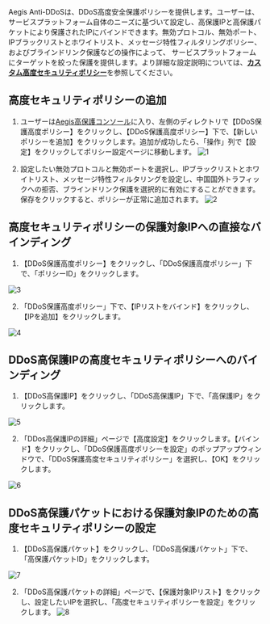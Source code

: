 
Aegis Anti-DDoSは、DDoS高度安全保護ポリシーを提供します。ユーザーは、サービスプラットフォーム自体のニーズに基づいて設定し、高保護IPと高保護パケットにより保護されたIPにバインドできます。無効プロトコル、無効ポート、IPブラックリストとホワイトリスト、メッセージ特性フィルタリングポリシー、およびブラインドリンク保護などの操作によって、 サービスプラットフォームにターゲットを絞った保護を提供します。より詳細な設定説明については、[**カスタム高度セキュリティポリシー**](https://cloud.tencent.com/document/product/685/18800#.E8.87.AA.E5.AE.9A.E4.B9.89.E5.AE.89.E5.85.A8.E7.AD.96.E7.95.A5)を参照してください。

## 高度セキュリティポリシーの追加
1. ユーザーは[Aegis高保護コンソール](https://console.cloud.tencent.com/gamesec)に入り、左側のディレクトリで【DDoS保護高度ポリシー】をクリックし、【DDoS保護高度ポリシー】下で、【新しいポリシーを追加】をクリックします。追加が成功したら、「操作」列で【設定】をクリックしてポリシー設定ページに移動します。
![1](https://main.qcloudimg.com/raw/a88275c92beed6a995557b98f407a433.png) 

2. 設定したい無効プロトコルと無効ポートを選択し、IPブラックリストとホワイトリスト、メッセージ特性フィルタリングを設定し、中国国外トラフィックへの拒否、ブラインドリンク保護を選択的に有効にすることができます。保存をクリックすると、ポリシーが正常に追加されます。
![2](https://main.qcloudimg.com/raw/6388b9d4ba953de8072e6b6052451748.png)


## 高度セキュリティポリシーの保護対象IPへの直接なバインディング
1. 【DDoS保護高度ポリシー】をクリックし、「DDoS保護高度ポリシー」下で、「ポリシーID」をクリックします。

![3](https://main.qcloudimg.com/raw/259345b8cc7a8f875507e8b2a31148fd.png)

2. 「DDoS保護高度ポリシー」下で、【IPリストをバインド】をクリックし、【IPを追加】をクリックします。

![4](https://main.qcloudimg.com/raw/40d53d2462d0f50aa1814ca2b9e0b916.png)


## DDoS高保護IPの高度セキュリティポリシーへのバインディング
1. 【DDoS高保護IP】をクリックし、「DDoS高保護IP」下で、「高保護IP」をクリックします。

![5](https://main.qcloudimg.com/raw/f29a6783f41c85fa56b577990215a002.png)

2. 「DDos高保護IPの詳細」ページで【高度設定】をクリックします。【バインド】をクリックし、「DDoS保護高度ポリシーを設定」のポップアップウィンドウで、「DDoS保護高度セキュリティポリシー」を選択し、【OK】をクリックします。

![6](https://main.qcloudimg.com/raw/2408c35ab51b376ed18a007eb74dfbb1.png)

## DDoS高保護パケットにおける保護対象IPのための高度セキュリティポリシーの設定
1. 【DDoS高保護パケット】をクリックし、「DDoS高保護パケット」下で、「高保護パケットID」をクリックします。

![7](https://main.qcloudimg.com/raw/b9935c1842d0adb1d52b4c849536cfbf.png)

2. 「DDoS高保護パケットの詳細」ページで、【保護対象IPリスト】をクリックし、設定したいIPを選択し、「高度セキュリティポリシーを設定」をクリックします。
![8](https://main.qcloudimg.com/raw/ab2d6ae4f9aa4caad17c385f6840b2fe.png)
